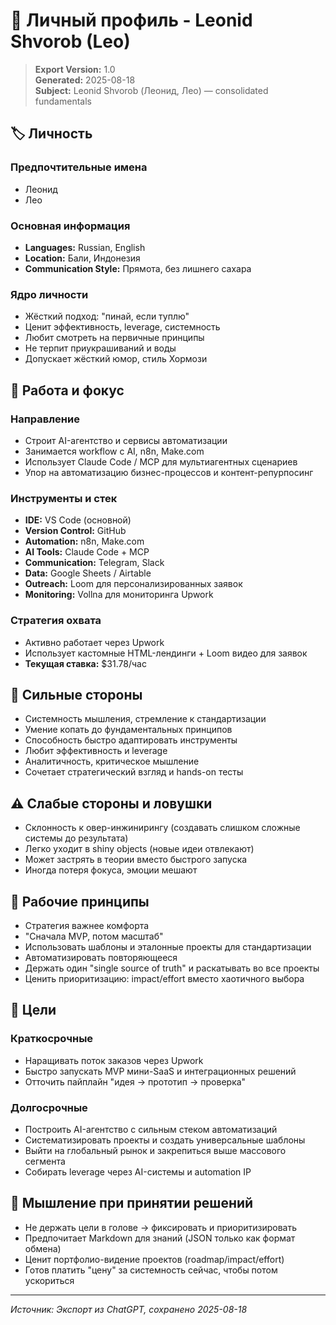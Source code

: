 # 👤 Личный профиль - Leonid Shvorob (Leo)

> **Export Version:** 1.0  
> **Generated:** 2025-08-18  
> **Subject:** Leonid Shvorob (Леонид, Лео) — consolidated fundamentals

## 🏷️ Личность

### Предпочтительные имена
- Леонид
- Лео

### Основная информация
- **Languages:** Russian, English
- **Location:** Бали, Индонезия
- **Communication Style:** Прямота, без лишнего сахара

### Ядро личности
- Жёсткий подход: "пинай, если туплю"
- Ценит эффективность, leverage, системность
- Любит смотреть на первичные принципы
- Не терпит приукрашиваний и воды
- Допускает жёсткий юмор, стиль Хормози

## 💼 Работа и фокус

### Направление
- Строит AI-агентство и сервисы автоматизации
- Занимается workflow с AI, n8n, Make.com
- Использует Claude Code / MCP для мультиагентных сценариев
- Упор на автоматизацию бизнес-процессов и контент-репурпосинг

### Инструменты и стек
- **IDE:** VS Code (основной)
- **Version Control:** GitHub
- **Automation:** n8n, Make.com
- **AI Tools:** Claude Code + MCP
- **Communication:** Telegram, Slack
- **Data:** Google Sheets / Airtable
- **Outreach:** Loom для персонализированных заявок
- **Monitoring:** Vollna для мониторинга Upwork

### Стратегия охвата
- Активно работает через Upwork
- Использует кастомные HTML-лендинги + Loom видео для заявок
- **Текущая ставка:** $31.78/час

## 💪 Сильные стороны

- Системность мышления, стремление к стандартизации
- Умение копать до фундаментальных принципов
- Способность быстро адаптировать инструменты
- Любит эффективность и leverage
- Аналитичность, критическое мышление
- Сочетает стратегический взгляд и hands-on тесты

## ⚠️ Слабые стороны и ловушки

- Склонность к овер-инжинирингу (создавать слишком сложные системы до результата)
- Легко уходит в shiny objects (новые идеи отвлекают)
- Может застрять в теории вместо быстрого запуска
- Иногда потеря фокуса, эмоции мешают

## 🎯 Рабочие принципы

- Стратегия важнее комфорта
- "Сначала MVP, потом масштаб"
- Использовать шаблоны и эталонные проекты для стандартизации
- Автоматизировать повторяющееся
- Держать один "single source of truth" и раскатывать во все проекты
- Ценить приоритизацию: impact/effort вместо хаотичного выбора

## 🎯 Цели

### Краткосрочные
- Наращивать поток заказов через Upwork
- Быстро запускать MVP мини-SaaS и интеграционных решений
- Отточить пайплайн "идея → прототип → проверка"

### Долгосрочные
- Построить AI-агентство с сильным стеком автоматизаций
- Систематизировать проекты и создать универсальные шаблоны
- Выйти на глобальный рынок и закрепиться выше массового сегмента
- Собирать leverage через AI-системы и automation IP

## 🧠 Мышление при принятии решений

- Не держать цели в голове → фиксировать и приоритизировать
- Предпочитает Markdown для знаний (JSON только как формат обмена)
- Ценит портфолио-видение проектов (roadmap/impact/effort)
- Готов платить "цену" за системность сейчас, чтобы потом ускориться

---

*Источник: Экспорт из ChatGPT, сохранено 2025-08-18*